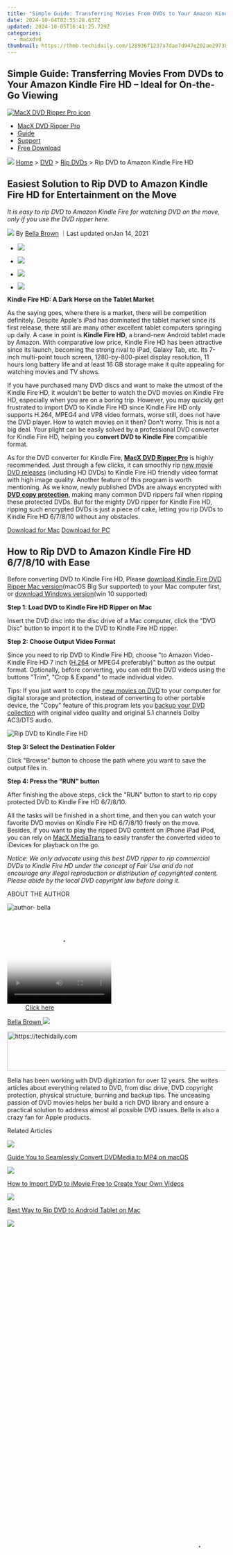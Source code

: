 ```yaml
---
title: "Simple Guide: Transferring Movies From DVDs to Your Amazon Kindle Fire HD – Ideal for On-the-Go Viewing"
date: 2024-10-04T02:55:28.637Z
updated: 2024-10-05T16:41:25.729Z
categories:
  - macxdvd
thumbnail: https://thmb.techidaily.com/128936f1237a7dae7d947e202ae29738fcba18f1e1925b63e660146e08554eaf.jpg
---
```


## Simple Guide: Transferring Movies From DVDs to Your Amazon Kindle Fire HD – Ideal for On-the-Go Viewing

[![MacX DVD Ripper Pro icon](https://www.macxdvd.com/mac-dvd-video-converter-how-to/../image-style/new-seo/icon12.png)](https://tools.techidaily.com/macxdvd/products/)

* [MacX DVD Ripper Pro](https://tools.techidaily.com/macxdvd/products/)
* [Guide](https://tools.techidaily.com/macxdvd/products/)
* [Support](https://tools.techidaily.com/macxdvd/products/)
* [Free Download](https://tools.techidaily.com/macxdvd/products/)

![](https://www.macxdvd.com/mac-dvd-video-converter-how-to/../image-style/new-seo/icon7.png) [Home](https://tools.techidaily.com/macxdvd/products/) \> [DVD](https://tools.techidaily.com/macxdvd/products/) \> [Rip DVDs](https://tools.techidaily.com/macxdvd/products/) \> Rip DVD to Amazon Kindle Fire HD

## Easiest Solution to Rip DVD to Amazon Kindle Fire HD for Entertainment on the Move

_It is easy to rip DVD to Amazon Kindle Fire for watching DVD on the move, only if you use the DVD ripper here._

![](https://www.macxdvd.com/mac-dvd-video-converter-how-to/../image-style/new-seo/icon6.png) By [Bella Brown](https://tools.techidaily.com/macxdvd/products/) ｜Last updated onJan 14, 2021 

* [![](https://www.macxdvd.com/mac-dvd-video-converter-how-to/../image-style/new-seo/share-fa.jpg)](https://www.facebook.com/sharer/sharer.php?u=https://www.macxdvd.com/mac-dvd-video-converter-how-to/rip-dvd-to-kindle-fire-hd.htm)
* [![](https://www.macxdvd.com/mac-dvd-video-converter-how-to/../image-style/new-seo/share-tw.jpg)](https://twitter.com/intent/tweet?url=https://www.macxdvd.com/mac-dvd-video-converter-how-to/rip-dvd-to-kindle-fire-hd.htm)

* [![](https://www.macxdvd.com/mac-dvd-video-converter-how-to/../image-style/new-seo/share-go.jpg)](https://pinterest.com/pin/create/button/?url=https://www.macxdvd.com/mac-dvd-video-converter-how-to/rip-dvd-to-kindle-fire-hd.htm)
* [![](https://www.macxdvd.com/mac-dvd-video-converter-how-to/../image-style/new-seo/share-in.jpg)](https://www.linkedin.com/shareArticle?mini=true&url=https://www.macxdvd.com/mac-dvd-video-converter-how-to/rip-dvd-to-kindle-fire-hd.htm&title=&summary=https://www.macxdvd.com/mac-dvd-video-converter-how-to/rip-dvd-to-kindle-fire-hd.htm&source=)

**Kindle Fire HD: A Dark Horse on the Tablet Market**

As the saying goes, where there is a market, there will be competition definitely. Despite Apple's iPad has dominated the tablet market since its first release, there still are many other excellent tablet computers springing up daily. A case in point is **Kindle Fire HD**, a brand-new Android tablet made by Amazon. With comparative low price, Kindle Fire HD has been attractive since its launch, becoming the strong rival to iPad, Galaxy Tab, etc. Its 7-inch multi-point touch screen, 1280-by-800-pixel display resolution, 11 hours long battery life and at least 16 GB storage make it quite appealing for watching movies and TV shows. 

If you have purchased many DVD discs and want to make the utmost of the Kindle Fire HD, it wouldn't be better to watch the DVD movies on Kindle Fire HD, especially when you are on a boring trip. However, you may quickly get frustrated to import DVD to Kindle Fire HD since Kindle Fire HD only supports H.264, MPEG4 and VP8 video formats, worse still, does not have the DVD player. How to watch movies on it then? Don't worry. This is not a big deal. Your plight can be easily solved by a professional DVD converter for Kindle Fire HD, helping you **convert DVD to Kindle Fire** compatible format. 

As for the DVD converter for Kindle Fire, [**MacX DVD Ripper Pro**](https://tools.techidaily.com/macxdvd/products/) is highly recommended. Just through a few clicks, it can smoothly rip [new movie DVD releases](https://tools.techidaily.com/macxdvd/products/) (including HD DVDs) to Kindle Fire HD friendly video format with high image quality. Another feature of this program is worth mentioning. As we know, newly published DVDs are always encrypted with [**DVD copy protection**](https://tools.techidaily.com/macxdvd/products/), making many common DVD rippers fail when ripping these protected DVDs. But for the mighty DVD ripper for Kindle Fire HD, ripping such encrypted DVDs is just a piece of cake, letting you rip DVDs to Kindle Fire HD 6/7/8/10 without any obstacles. 

[Download for Mac](https://tools.techidaily.com/macxdvd/products/) [Download for PC](https://tools.techidaily.com/macxdvd/products/) 

## How to Rip DVD to Amazon Kindle Fire HD 6/7/8/10 with Ease

Before converting DVD to Kindle Fire HD, Please [download Kindle Fire DVD Ripper Mac version](https://tools.techidaily.com/macxdvd/products/)(macOS Big Sur supported) to your Mac computer first, or [download Windows version](https://tools.techidaily.com/macxdvd/products/)(win 10 supported) 

**Step 1: Load DVD to Kindle Fire HD Ripper on Mac**

Insert the DVD disc into the disc drive of a Mac computer, click the "DVD Disc" button to import it to the DVD to Kindle Fire HD ripper.

**Step 2: Choose Output Video Format**

Since you need to rip DVD to Kindle Fire HD, choose "to Amazon Video-Kindle Fire HD 7 inch ([H.264](https://tools.techidaily.com/macxdvd/products/) or MPEG4 preferably)" button as the output format. Optionally, before converting, you can edit the DVD videos using the buttons "Trim", "Crop & Expand" to made individual video. 

Tips: If you just want to copy the [new movies on DVD](https://tools.techidaily.com/macxdvd/products/) to your computer for digital storage and protection, instead of converting to other portable device, the "Copy" feature of this program lets you [backup your DVD collection](https://tools.techidaily.com/macxdvd/products/) with original video quality and original 5.1 channels Dolby AC3/DTS audio. 

![Rip DVD to Kindle Fire HD](https://www.macxdvd.com/mac-dvd-video-converter-how-to/article-image/zxh-mdrp-050401.png)

**Step 3: Select the Destination Folder**

Click "Browse" button to choose the path where you want to save the output files in.

**Step 4: Press the "RUN" button**

After finishing the above steps, click the "RUN" button to start to rip copy protected DVD to Kindle Fire HD 6/7/8/10\. 

All the tasks will be finished in a short time, and then you can watch your favorite DVD movies on Kindle Fire HD 6/7/8/10 freely on the move. Besides, if you want to play the ripped DVD content on iPhone iPad iPod, you can rely on [MacX MediaTrans](https://tools.techidaily.com/macxdvd/products/) to easily transfer the converted video to iDevices for playback on the go.

 _Notice: We only advocate using this best DVD ripper to rip commercial DVDs to Kindle Fire HD under the concept of Fair Use and do not encourage any illegal reproduction or distribution of copyrighted content. Please abide by the local DVD copyright law before doing it._ 

ABOUT THE AUTHOR

![author- bella](https://www.macxdvd.com/mac-dvd-video-converter-how-to/../image-style/new-seo/bella.png) 

<!-- affiliate ads begin -->
<span id="1304647">
					<video width="240" height="200" style="cursor:pointer"
           poster="//a.impactradius-go.com/display-clicktoplayimage/1304647.png"
           onclick="if(!this.playClicked){this.play();this.setAttribute('controls',true);this.playClicked=true;}">
	   <source src="//a.impactradius-go.com/display-ad/15852-1304647">
	   <img src="//a.impactradius-go.com/display-clicktoplayimage/1304647.png" style="border: none; height: 100%; width: 100%; object-fit: contain">
	</video>
	<div style="width:150px;text-align:center"><a href="javascript:window.open(decodeURIComponent('https%3A%2F%2Fthefitville.pxf.io%2Fc%2F5597632%2F1304647%2F15852'), '_blank');void(0);">Click here</a></div>
</span>
<img height="0" width="0" src="https://imp.pxf.io/i/5597632/1304647/15852" style="position:absolute;visibility:hidden;" border="0" />
<!-- affiliate ads end -->

[Bella Brown ![](https://www.macxdvd.com/mac-dvd-video-converter-how-to/../image-style/new-seo/share-in1.jpg)](https://www.linkedin.com/in/bella-brown-920145104/) 

<!-- affiliate ads begin -->
<a href="https://laganoo.pxf.io/c/5597632/1484909/16446" target="_top" id="1484909">
  <img src="//a.impactradius-go.com/display-ad/16446-1484909" border="0" alt="https://techidaily.com" width="728" height="90"/>
</a>
<img height="0" width="0" src="https://laganoo.pxf.io/i/5597632/1484909/16446" style="position:absolute;visibility:hidden;" border="0" />
<!-- affiliate ads end -->

Bella has been working with DVD digitization for over 12 years. She writes articles about everything related to DVD, from disc drive, DVD copyright protection, physical structure, burning and backup tips. The unceasing passion of DVD movies helps her build a rich DVD library and ensure a practical solution to address almost all possible DVD issues. Bella is also a crazy fan for Apple products.

Related Articles

![](https://www.macxdvd.com/mac-dvd-video-converter-how-to/../image-style/new-seo/pic7.jpg)

[Guide You to Seamlessly Convert DVDMedia to MP4 on macOS](https://tools.techidaily.com/macxdvd/products/) 

![](https://www.macxdvd.com/mac-dvd-video-converter-how-to/../image-style/new-seo/pic6.jpg)

[How to Import DVD to iMovie Free to Create Your Own Videos](https://tools.techidaily.com/macxdvd/products/) 

![](https://www.macxdvd.com/mac-dvd-video-converter-how-to/../image-style/new-seo/pic5.jpg)

[Best Way to Rip DVD to Android Tablet on Mac](https://tools.techidaily.com/macxdvd/products/)

![](https://www.macxdvd.com/mac-dvd-video-converter-how-to/../image-style/new-seo/pic4.jpg)

<!-- affiliate ads begin -->
<span id="1424528">
					<video width="864" height="1536" style="cursor:pointer"
           poster="//a.impactradius-go.com/display-clicktoplayimage/1424528.png"
           onclick="if(!this.playClicked){this.play();this.setAttribute('controls',true);this.playClicked=true;}">
	   <source src="//a.impactradius-go.com/display-ad/16446-1424528">
	   <img src="//a.impactradius-go.com/display-clicktoplayimage/1424528.png" style="border: none; height: 100%; width: 100%; object-fit: contain">
	</video>
	<div style="width:540px;text-align:center"><a href="javascript:window.open(decodeURIComponent('https%3A%2F%2Flaganoo.pxf.io%2Fc%2F5597632%2F1424528%2F16446'), '_blank');void(0);">Click here</a></div>
</span>
<img height="0" width="0" src="https://imp.pxf.io/i/5597632/1424528/16446" style="position:absolute;visibility:hidden;" border="0" />
<!-- affiliate ads end -->

[Free DVD Converter Software for Mac](https://tools.techidaily.com/macxdvd/products/)

![](https://www.macxdvd.com/mac-dvd-video-converter-how-to/../image-style/new-seo/pic3.jpg)

[Free Convert DVD to MP4 on Mac](https://tools.techidaily.com/macxdvd/products/)

![](https://www.macxdvd.com/mac-dvd-video-converter-how-to/../image-style/new-seo/pic2.jpg)

 How to Convert and Rip DVD to Amazon Fire Phone 

![Digiarty Software](https://www.macxdvd.com/mac-dvd-video-converter-how-to/../icon/logo.png) 

Digiarty Software, Inc. (MacXDVD) is a leader in delivering stable multimedia software applications for worldwide users since its establishment in 2006.

<!-- affiliate ads begin -->
<a href="https://aligracehair.sjv.io/c/5597632/1925484/19272" target="_top" id="1925484">
  <img src="//a.impactradius-go.com/display-ad/19272-1925484" border="0" alt="https://techidaily.com" width="300" height="90"/>
</a>
<img height="0" width="0" src="https://aligracehair.sjv.io/i/5597632/1925484/19272" style="position:absolute;visibility:hidden;" border="0" />
<!-- affiliate ads end -->

### Hot Products

* [MacX DVD Ripper Pro](https://tools.techidaily.com/macxdvd/products/)
* [MacX Video Converter Pro](https://tools.techidaily.com/macxdvd/products/)
* [MacX MediaTrans](https://tools.techidaily.com/macxdvd/products/)

### Tips and Tricks

* [DVD Topics >>](https://tools.techidaily.com/macxdvd/products/)
* [Video Solutions >>](https://tools.techidaily.com/macxdvd/products/)
* [Data Transfer >>](https://tools.techidaily.com/macxdvd/products/)
* [Online Video >>](https://tools.techidaily.com/macxdvd/products/)
* [Hot Topics >>](https://tools.techidaily.com/macxdvd/products/)

<!-- affiliate ads begin -->
<a href="https://appsumo.8odi.net/c/5597632/2087390/7443" target="_top" id="2087390">
  <img src="//a.impactradius-go.com/display-ad/7443-2087390" border="0" alt="https://techidaily.com" width="728" height="90"/>
</a>
<img height="0" width="0" src="https://appsumo.8odi.net/i/5597632/2087390/7443" style="position:absolute;visibility:hidden;" border="0" />
<!-- affiliate ads end -->

### Company

* [About Us >>](https://tools.techidaily.com/macxdvd/products/)
* [Tech & Sales FAQ >>](https://tools.techidaily.com/macxdvd/products/)
* [User Guides >>](https://tools.techidaily.com/macxdvd/products/)
* [Contact Us >>](https://tools.techidaily.com/macxdvd/products/)
* [Partner >>](https://tools.techidaily.com/macxdvd/products/)

[Home](https://tools.techidaily.com/macxdvd/products/) | [About](https://tools.techidaily.com/macxdvd/products/) | [Privacy Policy](https://tools.techidaily.com/macxdvd/products/) | [Terms and Conditions](https://tools.techidaily.com/macxdvd/products/) | [License Agreement](https://tools.techidaily.com/macxdvd/products/) | [Resource](https://tools.techidaily.com/macxdvd/products/) | [News](https://tools.techidaily.com/macxdvd/products/) | [Contact Us](https://tools.techidaily.com/macxdvd/products/)

Copyright © 2024 Digiarty Software, Inc (MacXDVD). All rights reserved

Apple, the Apple logo, Mac, iPhone, iPad, iPod and iTunes are trademarks of Apple Inc, registered in the U.S. and other countries.  
 Digiarty Software is not developed by or affiliated with Apple Inc.

<ins class="adsbygoogle"
     style="display:block"
     data-ad-format="autorelaxed"
     data-ad-client="ca-pub-7571918770474297"
     data-ad-slot="1223367746"></ins>

<ins class="adsbygoogle"
     style="display:block"
     data-ad-client="ca-pub-7571918770474297"
     data-ad-slot="8358498916"
     data-ad-format="auto"
     data-full-width-responsive="true"></ins>

<span class="atpl-alsoreadstyle">Also read:</span>
<div><ul>
<li><a href="https://instagram-videos.techidaily.com/new-reel-mastery-made-simple-with-these-free-apps-to-manage-instagram-videos-for-2024/"><u>[New] Reel Mastery Made Simple with These Free Apps to Manage Instagram Videos for 2024</u></a></li>
<li><a href="https://youtube-sure.techidaily.com/ed-2024-approved-scouring-youtubes-discussions/"><u>[Updated] 2024 Approved Scouring YouTubes' Discussions</u></a></li>
<li><a href="https://solve-news.techidaily.com/10-simple-steps-transforming-your-dvds-into-mp4-format-on-windows-11-and-mac/"><u>10 Simple Steps: Transforming Your DVDs Into MP4 Format on Windows 11 and Mac</u></a></li>
<li><a href="https://some-guidance.techidaily.com/2024-approved-the-premier-list-best-android-cloud-saving-options/"><u>2024 Approved The Premier List Best Android Cloud Saving Options</u></a></li>
<li><a href="https://solve-news.techidaily.com/1725289012602-winxvideo-ai-4k8k10k/"><u>利用 Winxvideo AI 技術進行超解析度影像升級：如何達成 4K/8K/10K效果</u></a></li>
<li><a href="https://solve-news.techidaily.com/authentic-winx-download-platform-complimentary-access-to-top-quality-dvd-ripper-and-hd-converter-applications/"><u>Authentic WinX Download Platform: Complimentary Access to Top-Quality DVD Ripper & HD Converter Applications</u></a></li>
<li><a href="https://solve-news.techidaily.com/como-utilizar-la-inteligencia-artificial-de-winxvideo-para-mejorar-y-revertir-fotografias-en-calidad-4k-8k-e-imax/"><u>Cómo Utilizar La Inteligencia Artificial De Winxvideo Para Mejorar Y Revertir Fotografías en Calidad 4K, 8K E IMAX</u></a></li>
<li><a href="https://apple-account.techidaily.com/how-to-get-the-apple-id-verification-code-on-apple-iphone-6s-in-the-best-ways-by-drfone-ios/"><u>How To Get the Apple ID Verification Code On Apple iPhone 6s in the Best Ways</u></a></li>
<li><a href="https://extra-skills.techidaily.com/in-2024-insight-into-excellence-a-detailed-guide-to-mastering-vivacut-editing/"><u>In 2024, Insight Into Excellence A Detailed Guide to Mastering VivaCut Editing</u></a></li>
<li><a href="https://instagram-video-recordings.techidaily.com/instagram-videos-how-long-can-they-be-for-2024/"><u>Instagram Videos - How Long Can They Be for 2024</u></a></li>
<li><a href="https://solve-news.techidaily.com/les-5-techniques-les-plus-efficaces-pour-ameliorer-la-qualite-dimage-en-2-cuisez/"><u>Les 5 Techniques Les Plus Efficaces Pour Améliorer La Qualité D'Image en 2 Cuisez</u></a></li>
<li><a href="https://solve-news.techidaily.com/mp3-vs-aac-comparing-audio-quality-and-listener-preference/"><u>MP3 vs AAC: Comparing Audio Quality and Listener Preference</u></a></li>
<li><a href="https://program-issues.techidaily.com/resolving-fallout-3-stability-issues-a-guide-for-windows-11-users/"><u>Resolving Fallout 3 Stability Issues: A Guide for Windows 11 Users</u></a></li>
<li><a href="https://screen-mirroring-recording.techidaily.com/secrets-to-storing-and-viewing-digital-television-shows/"><u>Secrets to Storing and Viewing Digital Television Shows</u></a></li>
<li><a href="https://solve-news.techidaily.com/ultimate-guide-to-swiftly-transferring-your-iphone-content-onto-a-pc-discover-7-effective-techniques/"><u>Ultimate Guide to Swiftly Transferring Your iPhone Content Onto a PC - Discover 7 Effective Techniques</u></a></li>
</ul></div>

